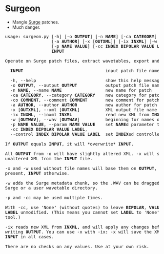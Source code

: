 # Surgeon

* Mangle [Surge](https://surge-synthesizer.github.io/) patches.
* Much danger.

<pre>
usage: surgeon.py [-h] [-o <b>OUTPUT</b>] [-n <b>NAME</b>] [-ca <b>CATEGORY</b>] [-co <b>COMMENT</b>]
                  [-a <b>AUTHOR</b>] [-x [<b>OUTXML</b>]] [-ix <b>INXML</b>] [-w [<b>OUTWAV</b>]]
                  [-p <b>NAME</b> <b>VALUE</b>] [-cc <b>INDEX</b> <b>BIPOLAR</b> <b>VALUE</b> <b>LABEL</b>]
                  <b>INPUT</b>

Operate on Surge patch files, extract wavetables, export and import XML.

  <b>INPUT</b>                                input patch file name

  -h, --help                           show this help message and exit
  -o <b>OUTPUT</b>, --output <b>OUTPUT</b>           output patch file name
  -n <b>NAME</b>, --name <b>NAME</b>                 new name for patch
  -ca <b>CATEGORY</b>, --category <b>CATEGORY</b>    new category for patch
  -co <b>COMMENT</b>, --comment <b>COMMENT</b>       new comment for patch
  -a <b>AUTHOR</b>, --author <b>AUTHOR</b>           new author for patch
  -x [<b>OUTXML</b>], --xml [<b>OUTXML</b>]          XML output file name
  -ix <b>INXML</b>, --inxml <b>INXML</b>             read new XML from <b>INXML</b>
  -w [<b>OUTWAV</b>], --wav [<b>OUTWAV</b>]          beginning for names of .WAV files
  -p <b>NAME</b> <b>VALUE</b>, --param <b>NAME</b> <b>VALUE</b>    set <b>NAME</b>d parameter to <b>VALUE</b>
  -cc <b>INDEX</b> <b>BIPOLAR</b> <b>VALUE</b> <b>LABEL</b>,
  --control <b>INDEX</b> <b>BIPOLAR</b> <b>VALUE</b> <b>LABEL</b>  set <b>INDEX</b>ed controller's state

If <b>OUTPUT</b> equals <b>INPUT</b>, it will *overwrite* <b>INPUT</b>.

All <b>OUTPUT</b> from -o will have slightly altered XML. -x will save
unaltered XML from the <b>INPUT</b> file.

-x and -w used without file names will base them on <b>OUTPUT</b>, if
present, <b>INPUT</b> otherwise.

-w adds the Surge metadata chunk, so the .WAV can be dragged in to
Surge or a user wavetable directory.

-p and -cc may be used multiple times.

With -cc, use 'None' (without quotes) to leave <b>BIPOLAR</b>, <b>VALUE</b>, or
<b>LABEL</b> unmodified. (This means you cannot set <b>LABEL</b> to 'None' with this
tool.)

-ix reads new XML from <b>INXML</b>, and will apply any changes before
writing <b>OUTPUT</b>. You can use -x with -ix: -x will save the XML from
<b>INPUT</b> in all cases.

There are no checks on any values. Use at your own risk.
</pre>